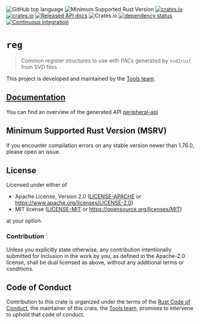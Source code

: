 ![GitHub top language](https://img.shields.io/github/languages/top/rust-embedded/reg)
![Minimum Supported Rust Version](https://img.shields.io/badge/rustc-1.74+-blue.svg)
[![crates.io](https://img.shields.io/crates/v/reg.svg)](https://crates.io/crates/reg)
[![crates.io](https://img.shields.io/crates/d/reg.svg)](https://crates.io/crates/reg)
[![Released API docs](https://docs.rs/reg/badge.svg)](https://docs.rs/reg)
![Crates.io](https://img.shields.io/crates/l/reg)
[![dependency status](https://deps.rs/repo/github/rust-embedded/reg/status.svg)](https://deps.rs/repo/github/rust-embedded/reg)
[![Continuous integration](https://github.com/rust-embedded/reg/workflows/Continuous%20integration/badge.svg)](https://github.com/rust-embedded/reg)

# `reg`

> Common register structures to use with PACs generated by `svd2rust` from SVD files

This project is developed and maintained by the [Tools team][team].

## [Documentation](https://docs.rs/svd2rust)

You can find an overview of the generated API [peripheral-api]()

[peripheral-api]: https://docs.rs/svd2rust/#peripheral-api

## Minimum Supported Rust Version (MSRV)

If you encounter compilation errors on any stable version newer than 1.76.0, please open an issue.

## License

Licensed under either of

- Apache License, Version 2.0 ([LICENSE-APACHE](LICENSE-APACHE) or
  https://www.apache.org/licenses/LICENSE-2.0)
- MIT license ([LICENSE-MIT](LICENSE-MIT) or https://opensource.org/licenses/MIT)

at your option.

### Contribution

Unless you explicitly state otherwise, any contribution intentionally submitted for inclusion in the
work by you, as defined in the Apache-2.0 license, shall be dual licensed as above, without any
additional terms or conditions.

## Code of Conduct

Contribution to this crate is organized under the terms of the [Rust Code of
Conduct][CoC], the maintainer of this crate, the [Tools team][team], promises
to intervene to uphold that code of conduct.

[CoC]: CODE_OF_CONDUCT.md
[team]: https://github.com/rust-embedded/wg#the-tools-team
